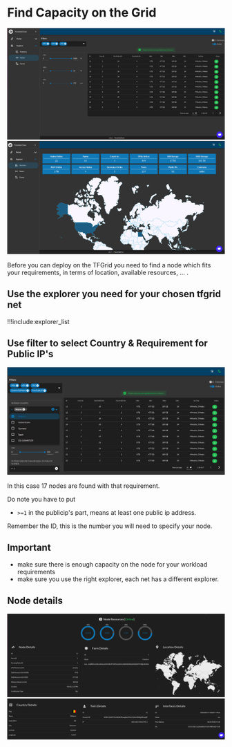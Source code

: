# Find Capacity on the Grid

![ ](../img/explorer_basics_.png)
![ ](../img/explorer_basics_2.png)

Before you can deploy on the TFGrid you need to find a node which fits your requirements, in terms of location, available resources, ... .

## Use the explorer you need for your chosen tfgrid net

!!!include:explorer_list

## Use filter to select Country & Requirement for Public IP's

![ ](../img/explorer_find_country_pubip.png)

In this case 17 nodes are found with that requirement.

Do note you have to put

- ```>=1``` in the publicip's part, means at least one public ip address.

Remember the ID, this is the number you will need to specify your node.

## Important

- make sure there is enough capacity on the node for your workload requirements
- make sure you use the right explorer, each net has a different explorer.

## Node details

![ ](../img/node_detail_.png)
![ ](../img/node_detail_1.png)
